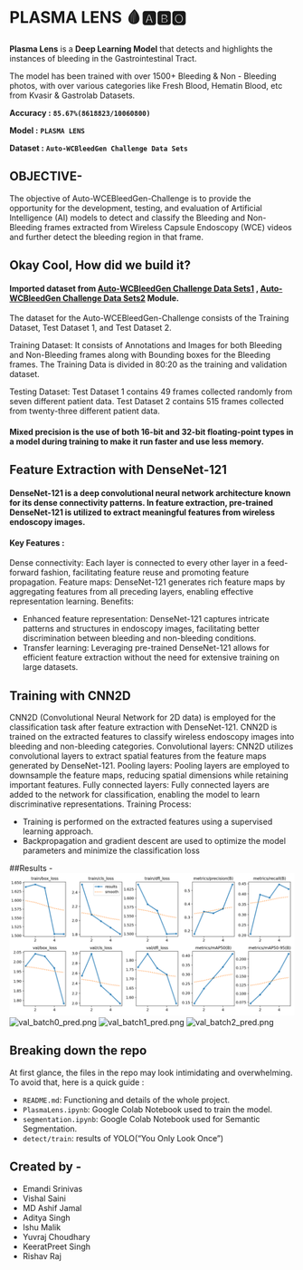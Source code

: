 # PLASMA LENS 🩸🅰️🅱️🅾️

**Plasma Lens** is a **Deep Learning Model** that detects and highlights the instances of bleeding in the Gastrointestinal Tract.
                 
The model has been trained with over 1500+ Bleeding & Non - Bleeding photos, with over various categories like Fresh Blood, Hematin Blood, etc from Kvasir & Gastrolab Datasets.

**Accuracy :** **`85.67%(8618823/10060800)`**

**Model :** **`PLASMA LENS`**

**Dataset :** **`Auto-WCBleedGen Challenge Data Sets`**

## OBJECTIVE-
The objective of Auto-WCEBleedGen-Challenge is to provide the opportunity for the development, testing, and evaluation of Artificial Intelligence (AI) models to detect and classify the Bleeding and Non-Bleeding frames extracted from Wireless Capsule Endoscopy (WCE) videos and further detect the bleeding region in that frame.

## Okay Cool, How did we build it?

#### Imported dataset from **[Auto-WCBleedGen Challenge Data Sets1](https://zenodo.org/records/10642779)** , **[Auto-WCBleedGen Challenge Data Sets2](https://zenodo.org/records/10156571)** Module.

The dataset for the Auto-WCEBleedGen-Challenge consists of the Training Dataset, Test Dataset 1, and Test Dataset 2.

Training Dataset: It consists of Annotations and Images for both Bleeding and Non-Bleeding frames along with Bounding boxes for the Bleeding frames. The Training Data is divided in 80:20 as the training and validation dataset.

Testing Dataset: Test Dataset 1 contains 49 frames collected randomly from seven different patient data. Test Dataset 2 contains 515 frames collected from twenty-three different patient data.

#### Mixed precision is the use of both 16-bit and 32-bit floating-point types in a model during training to make it **run faster** and use **less memory**.

## Feature Extraction with DenseNet-121

#### DenseNet-121 is a deep convolutional neural network architecture known for its dense connectivity patterns. In feature extraction, pre-trained DenseNet-121 is utilized to extract meaningful features from wireless endoscopy images.

#### Key Features :
Dense connectivity: Each layer is connected to every other layer in a feed-forward fashion, facilitating feature reuse and promoting feature propagation.
Feature maps: DenseNet-121 generates rich feature maps by aggregating features from all preceding layers, enabling effective representation learning.
Benefits:
  - Enhanced feature representation: DenseNet-121 captures intricate patterns and structures in endoscopy images, facilitating better discrimination between bleeding and non-bleeding conditions.
  - Transfer learning: Leveraging pre-trained DenseNet-121 allows for efficient feature extraction without the need for extensive training on large datasets.

## Training with CNN2D

CNN2D (Convolutional Neural Network for 2D data) is employed for the classification task after feature extraction with DenseNet-121. CNN2D is trained on the extracted features to classify wireless endoscopy images into bleeding and non-bleeding categories.
Convolutional layers: CNN2D utilizes convolutional layers to extract spatial features from the feature maps generated by DenseNet-121.
Pooling layers: Pooling layers are employed to downsample the feature maps, reducing spatial dimensions while retaining important features.
Fully connected layers: Fully connected layers are added to the network for classification, enabling the model to learn discriminative representations.
Training Process:
  - Training is performed on the extracted features using a supervised learning approach.
  - Backpropagation and gradient descent are used to optimize the model parameters and minimize the classification loss

##Results - 
![results.png](detect/train/results.png)
![val_batch0_pred.png](detect/train/val_batch0_pred.png)
![val_batch1_pred.png](detect/train/val_batch1_pred.png)
![val_batch2_pred.png](detect/train/val_batch2_pred.png)


## Breaking down the repo

At first glance, the files in the repo may look intimidating and overwhelming. To avoid that, here is a quick guide :

* `README.md`: Functioning and details of the whole project.
* `PlasmaLens.ipynb`: Google Colab Notebook used to train the model.
* `segmentation.ipynb`: Google Colab Notebook used for Semantic Segmentation.
* `detect/train`: results of YOLO(“You Only Look Once”)

## Created by - 

*  Emandi Srinivas
*  Vishal Saini
*  MD Ashif Jamal
*  Aditya Singh
*  Ishu Malik
*  Yuvraj Choudhary
*  KeeratPreet Singh
*  Rishav Raj
